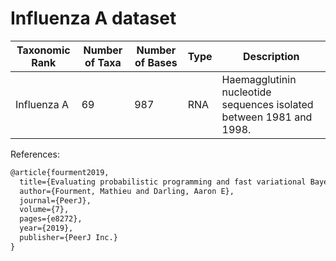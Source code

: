 # Influenza A dataset

| Taxonomic Rank                     | Number of Taxa | Number of Bases | Type | Description  |
|------------------------------------|----------------|-----------------|------|--------------|
| Influenza A      | 69              | 987         | RNA  | Haemagglutinin nucleotide sequences isolated between 1981 and 1998. |

References:
```latex
@article{fourment2019,
  title={Evaluating probabilistic programming and fast variational Bayesian inference in phylogenetics},
  author={Fourment, Mathieu and Darling, Aaron E},
  journal={PeerJ},
  volume={7},
  pages={e8272},
  year={2019},
  publisher={PeerJ Inc.}
}
```